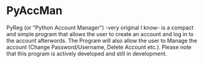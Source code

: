 # PyAccMan
PyReg (or "Python Account Manager") -very original I know- is a compact and simple program that allows the user to create an account and log in to the account afterwords.
The Program will also allow the user to Manage the account (Change Password/Username, Delete Account etc.).
Please note that this program is actively developed and still in development.

